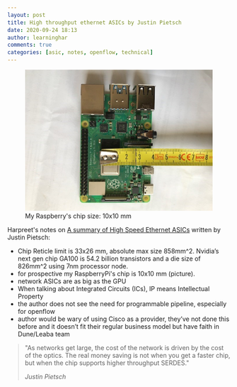 ```yaml
---
layout: post
title: High throughput ethernet ASICs by Justin Pietsch
date: 2020-09-24 18:13
author: learninghar
comments: true
categories: [asic, notes, openflow, technical]
---
```

<!-- wp:image {"id":256,"sizeSlug":"large"} -->
<figure class="wp-block-image size-large"><img src="/assets/imgs/soc-size.jpg" alt="" class="wp-image-256" /><figcaption>My Raspberry's chip size: 10x10 mm</figcaption></figure>
<!-- /wp:image -->

<!-- wp:paragraph -->
<p>Harpreet's notes on <a rel="noreferrer noopener" href="https://elegantnetwork.github.io/posts/A-Summary-of-Network-ASICs/" target="_blank">A summary of High Speed Ethernet ASICs</a> written by Justin Pietsch:</p>
<!-- /wp:paragraph -->

<!-- wp:list -->
<ul><li>Chip Reticle limit is 33x26 mm, absolute max size 858mm^2. Nvidia’s next gen chip GA100 is 54.2 billion transistors and a die size of 826mm^2 using 7nm processor node.</li><li>for prospective my RaspberryPi's chip is 10x10 mm (picture).</li><li>network ASICs are as big as the GPU</li><li>When talking about Integrated Circuits (ICs), IP means Intellectual Property</li><li>the author does not see the need for programmable pipeline, especially for openflow</li><li>author would be wary of using Cisco as a provider, they’ve not done this before and it doesn’t fit their regular business model but have faith in Dune/Leaba team</li></ul>
<!-- /wp:list -->

<!-- wp:quote -->
<blockquote class="wp-block-quote"><p>"As networks get large, the cost of the network is driven by the cost of the optics. The real money saving is not when you get a faster chip, but when the chip supports higher throughput SERDES."</p><cite>Justin Pietsch</cite></blockquote>
<!-- /wp:quote -->

<!-- wp:paragraph -->
<p></p>
<!-- /wp:paragraph -->
